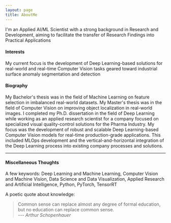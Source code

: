 ```yaml
---
layout: page
title: AboutMe
---
```



<!--- <img style="float: left; margin: 0px 16px 0px 0px;" class="profilepic" src="public/stock.png" /> -->
I'm an Applied AI/ML Scientist with a strong background in Research and Development, aiming to facilitate the transfer of Research Findings into Practical Applications
<!--- <br/><br/><br/><br/><br/><br/> -->

<!---  #### Philosophy -->
<!---  Walking the line between academic research and industry, with the goal of applying distilled perspectives in a usable manner to practical problems. -->

<!---  Novel ideas originating from the field of 'Artificial Learning' and ideas originating from creativity. -->

#### Interests
<!--- My current focus is the development and adaptation of robust and scalable Deep Learning-based Computer Vision models for real-time production-grade applications geared toward segmentation and detection problems. -->
My current focus is the development of Deep Learning-based solutions for real-world and real-time Computer Vision tasks geared toward industrial surface anomaly segmentation and detection

<!--- #### Affiliation -->
#### Biography
My Bachelor's thesis was in the field of Machine Learning on feature selection in imbalanced real-world datasets. My Master's thesis was in the field of Computer Vision on improving object localization in real-world images. I completed my Ph.D. dissertation in the field of Deep Learning while working as an applied research scientist for a company focused on specialized visual quality-control solutions for the Pharma Industry. My focus was the development of robust and scalable Deep Learning-based Computer Vision models for real-time production-grade applications. This included MLOps development and the vertical-and-horizontal integration of the Deep Learning process into existing company processes and solutions.

------

#### Miscellaneous Thoughts
A few keywords: Deep Learning and Machine Learning, Computer Vision and Machine Vision, Data Science and Data Visualization, Applied Research and Artificial Intelligence, Python, PyTorch, TensorRT

A poetic quote about knowledge:
> Common sense can replace almost any degree of formal education, but no education can replace common sense.<br/>
> --- <cite>Arthur Schopenhauer</cite>

<!--- Natürlicher Verstand kann fast jeden Grad von Bildung ersetzen, aber keine Bildung den natürlichen Verstand.<br/> -->
